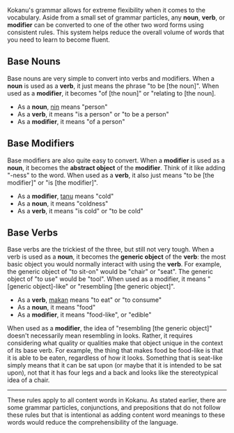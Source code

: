 Kokanu's grammar allows for extreme flexibility when it comes to the vocabulary. Aside from a small set of grammar particles, any **noun**, **verb**, or **modifier** can be converted to one of the other two word forms using consistent rules. This system helps reduce the overall volume of words that you need to learn to become fluent.

Base Nouns
----------

Base nouns are very simple to convert into verbs and modifiers. When a **noun** is used as a **verb**, it just means the phrase "to be \[the noun\]". When used as a **modifier**, it becomes "of \[the noun\]" or "relating to \[the noun\].

*   As a **noun**, [nin](index.php?option=com_content&view=article&id=212&catid=8) means "person"
*   As a **verb**, it means "is a person" or "to be a person"
*   As a **modifier**, it means "of a person"

Base Modifiers
--------------

Base modifiers are also quite easy to convert. When a **modifier** is used as a **noun**, it becomes the **abstract object** of the **modifier**. Think of it like adding "-ness" to the word. When used as a **verb**, it also just means "to be \[the modifier\]" or "is \[the modifier\]".

*   As a **modifier**, [tanu](index.php?option=com_content&view=article&id=395&catid=8) means "cold"
*   As a **noun**, it means "coldness"
*   As a **verb**, it means "is cold" or "to be cold"

Base Verbs
----------

Base verbs are the trickiest of the three, but still not very tough. When a verb is used as a **noun**, it becomes the **generic object** of the **verb**: the most basic object you would normally interact with using the **verb**. For example, the generic object of "to sit-on" would be "chair" or "seat". The generic object of "to use" would be "tool". When used as a modifier, it means "\[generic object\]-like" or "resembling \[the generic object\]".

*   As a **verb**, [makan](index.php?option=com_content&view=article&id=149&catid=8 "to consume (food)") means "to eat" or "to consume"
*   As a **noun**, it means "food"
*   As a **modifier**, it means "food-like", or "edible"

When used as a **modifier**, the idea of "resembling \[the generic object\]" doesn't necessarily mean resembling in looks. Rather, it requires considering what quality or qualities make that object unique in the context of its base verb. For example, the thing that makes food be food-like is that it is able to be eaten, regardless of how it looks. Something that is seat-like simply means that it can be sat upon (or maybe that it is intended to be sat upon), not that it has four legs and a back and looks like the stereotypical idea of a chair.

* * *

These rules apply to all content words in Kokanu. As stated earlier, there are some grammar particles, conjunctions, and prepositions that do not follow these rules but that is intentional as adding content word meanings to these words would reduce the comprehensibility of the language.
